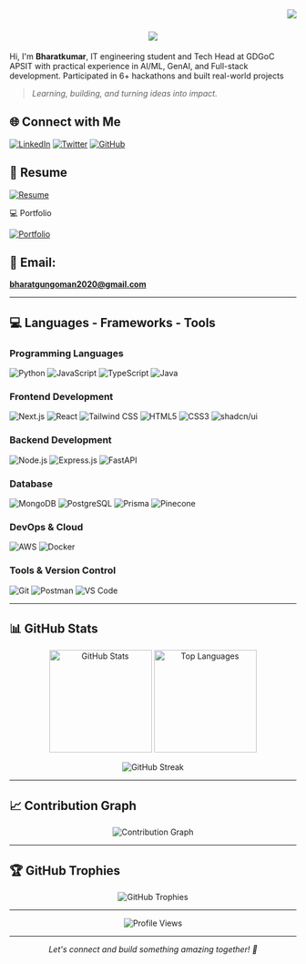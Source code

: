 <img align="right" src="https://visitor-badge.laobi.icu/badge?page_id=bharat3214" />
<h1 align="center">
    <img src="https://readme-typing-svg.herokuapp.com?font=Fira+Code&weight=600&size=32&pause=1200&width=650&color=39ff14&lines=Hi,+I'm+Bharatkumar+Gungoman!+👋" />
</h1>



Hi, I'm **Bharatkumar**, IT engineering student and Tech Head at GDGoC APSIT with practical experience in AI/ML, GenAI, and
Full-stack development. Participated in 6+ hackathons and built real-world projects

> *Learning, building, and turning ideas into impact.*


## 🌐 Connect with Me

<p align="left">
<a href="https://www.linkedin.com/in/bharatkumar-gungoman-4268921b0/" target="_blank"><img src="https://img.shields.io/badge/LinkedIn-0077B5?style=for-the-badge&logo=linkedin&logoColor=white" alt="LinkedIn"/></a>
<a href="https://x.com/bharatgungoman" target="_blank"><img src="https://img.shields.io/badge/Twitter-1DA1F2?style=for-the-badge&logo=twitter&logoColor=white" alt="Twitter"/></a>
<a href="https://github.com/bharat3214" target="_blank"><img src="https://img.shields.io/badge/GitHub-100000?style=for-the-badge&logo=github&logoColor=white" alt="GitHub"/></a>
</p>

## 📄 Resume

<p align="left">
<a href="https://bharat3214.github.io/autoCV/" target="_blank">
  <img src="https://img.shields.io/badge/View%20Resume-007BFF?style=for-the-badge&logo=readthedocs&logoColor=white" alt="Resume"/>
</a>
</p>

💻 Portfolio
<p align="left">
<a href="https://bharatgungoman.netlify.app/" target="_blank"> 
    <img src="https://img.shields.io/badge/View%20Portfolio-00C853?style=for-the-badge&logo=appveyor&logoColor=white" alt="Portfolio"/> 
</a> 
</p>

## 📧 Email: 
**bharatgungoman2020@gmail.com**

---

## 💻 Languages - Frameworks - Tools

### Programming Languages
<p align="left">
<img src="https://img.shields.io/badge/Python-3776AB?style=for-the-badge&logo=python&logoColor=white" alt="Python"/>
<img src="https://img.shields.io/badge/JavaScript-F7DF1E?style=for-the-badge&logo=javascript&logoColor=black" alt="JavaScript"/>
<img src="https://img.shields.io/badge/TypeScript-007ACC?style=for-the-badge&logo=typescript&logoColor=white" alt="TypeScript"/>
<img src="https://img.shields.io/badge/Java-ED8B00?style=for-the-badge&logo=openjdk&logoColor=white" alt="Java"/>
</p>

### Frontend Development
<p align="left">
<img src="https://img.shields.io/badge/Next.js-000000?style=for-the-badge&logo=next.js&logoColor=white" alt="Next.js"/>
<img src="https://img.shields.io/badge/React-20232A?style=for-the-badge&logo=react&logoColor=61DAFB" alt="React"/>
<img src="https://img.shields.io/badge/Tailwind_CSS-38B2AC?style=for-the-badge&logo=tailwind-css&logoColor=white" alt="Tailwind CSS"/>
<img src="https://img.shields.io/badge/HTML5-E34F26?style=for-the-badge&logo=html5&logoColor=white" alt="HTML5"/>
<img src="https://img.shields.io/badge/CSS3-1572B6?style=for-the-badge&logo=css3&logoColor=white" alt="CSS3"/>
<img src="https://img.shields.io/badge/shadcn/ui-000000?style=for-the-badge&logo=shadcnui&logoColor=white" alt="shadcn/ui"/>
</p>

### Backend Development
<p align="left">
<img src="https://img.shields.io/badge/Node.js-43853D?style=for-the-badge&logo=node.js&logoColor=white" alt="Node.js"/>
<img src="https://img.shields.io/badge/Express.js-404D59?style=for-the-badge&logo=express&logoColor=white" alt="Express.js"/>
<img src="https://img.shields.io/badge/FastAPI-009688?style=for-the-badge&logo=FastAPI&logoColor=white" alt="FastAPI"/>
</p>

### Database
<p align="left">
<img src="https://img.shields.io/badge/MongoDB-4EA94B?style=for-the-badge&logo=mongodb&logoColor=white" alt="MongoDB"/>
<img src="https://img.shields.io/badge/PostgreSQL-316192?style=for-the-badge&logo=postgresql&logoColor=white" alt="PostgreSQL"/>
<img src="https://img.shields.io/badge/Prisma-3982CE?style=for-the-badge&logo=Prisma&logoColor=white" alt="Prisma"/>
<img src="https://img.shields.io/badge/Pinecone-000000?style=for-the-badge&logo=pinecone&logoColor=white" alt="Pinecone"/>
</p>

### DevOps & Cloud
<p align="left">
<img src="https://img.shields.io/badge/Amazon_AWS-232F3E?style=for-the-badge&logo=amazon-aws&logoColor=white" alt="AWS"/>
<img src="https://img.shields.io/badge/Docker-2496ED?style=for-the-badge&logo=docker&logoColor=white" alt="Docker"/>
</p>

### Tools & Version Control
<p align="left">
<img src="https://img.shields.io/badge/Git-F05032?style=for-the-badge&logo=git&logoColor=white" alt="Git"/>
<img src="https://img.shields.io/badge/Postman-FF6C37?style=for-the-badge&logo=postman&logoColor=white" alt="Postman"/>
<img src="https://img.shields.io/badge/VS_Code-007ACC?style=for-the-badge&logo=visual-studio-code&logoColor=white" alt="VS Code"/>
</p>

---

## 📊 GitHub Stats

<p align="center">
<img src="https://github-readme-stats.vercel.app/api?username=bharat3214&show_icons=true&theme=tokyonight&hide_border=true&count_private=true" alt="GitHub Stats" height="180"/>
<img src="https://github-readme-stats.vercel.app/api/top-langs/?username=bharat3214&layout=compact&theme=tokyonight&hide_border=true" alt="Top Languages" height="180"/>
</p>

<p align="center">
<img src="https://github-readme-streak-stats.herokuapp.com/?user=bharat3214&theme=tokyonight&hide_border=true" alt="GitHub Streak" />
</p>

---

## 📈 Contribution Graph

<p align="center">
<img src="https://github-readme-activity-graph.vercel.app/graph?username=bharat3214&theme=tokyo-night&hide_border=true" alt="Contribution Graph"/>
</p>

---

## 🏆 GitHub Trophies

<p align="center">
<img src="https://github-profile-trophy.vercel.app/?username=bharat3214&theme=tokyonight&no-frame=true&no-bg=false&margin-w=4&row=1" alt="GitHub Trophies"/>
</p>

---

<p align="center">
<img src="https://komarev.com/ghpvc/?username=bharat3214&label=Profile%20views&color=0e75b6&style=flat" alt="Profile Views" />
</p>

---

<p align="center">
  <i>Let's connect and build something amazing together! 🚀</i>
</p>
